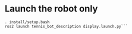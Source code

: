 # Launch the robot only

```colcon build
. install/setup.bash
ros2 launch tennis_bot_description display.launch.py```
